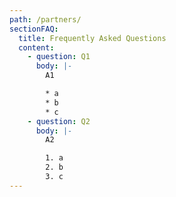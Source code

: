 ```yaml
---
path: /partners/
sectionFAQ:
  title: Frequently Asked Questions
  content:
    - question: Q1
      body: |-
        A1 

        * a
        * b
        * c
    - question: Q2
      body: |-
        A2

        1. a
        2. b
        3. c
---
```

